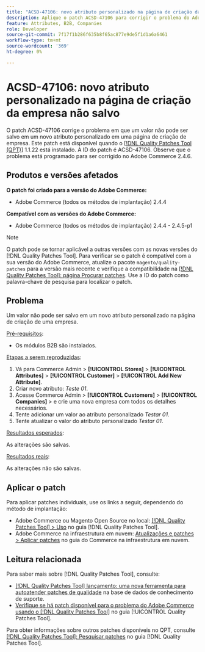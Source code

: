 ```yaml
---
title: "ACSD-47106: novo atributo personalizado na página de criação da empresa não salvo"
description: Aplique o patch ACSD-47106 para corrigir o problema do Adobe Commerce em que um valor não pode ser salvo em um novo atributo personalizado em uma página de criação de empresa.
feature: Attributes, B2B, Companies
role: Developer
source-git-commit: 7f17f1b286f635b8f65ac877e9de5f1d1a6a6461
workflow-type: tm+mt
source-wordcount: '369'
ht-degree: 0%

---
```


# ACSD-47106: novo atributo personalizado na página de criação da empresa não salvo

O patch ACSD-47106 corrige o problema em que um valor não pode ser salvo em um novo atributo personalizado em uma página de criação de empresa. Este patch está disponível quando o [[!DNL Quality Patches Tool (QPT)]](https://experienceleague.adobe.com/en/docs/commerce-knowledge-base/kb/announcements/commerce-announcements/magento-quality-patches-released-new-tool-to-self-serve-quality-patches) 1.1.22 está instalado. A ID do patch é ACSD-47106. Observe que o problema está programado para ser corrigido no Adobe Commerce 2.4.6.

## Produtos e versões afetados

**O patch foi criado para a versão do Adobe Commerce:**

* Adobe Commerce (todos os métodos de implantação) 2.4.4

**Compatível com as versões do Adobe Commerce:**

* Adobe Commerce (todos os métodos de implantação) 2.4.4 - 2.4.5-p1

>[!NOTE]
>
>O patch pode se tornar aplicável a outras versões com as novas versões do [!DNL Quality Patches Tool]. Para verificar se o patch é compatível com a sua versão do Adobe Commerce, atualize o pacote `magento/quality-patches` para a versão mais recente e verifique a compatibilidade na [[!DNL Quality Patches Tool]: página Procurar patches](https://experienceleague.adobe.com/tools/commerce-quality-patches/index.html). Use a ID do patch como palavra-chave de pesquisa para localizar o patch.

## Problema

Um valor não pode ser salvo em um novo atributo personalizado na página de criação de uma empresa.

<u>Pré-requisitos</u>:

* Os módulos B2B são instalados.

<u>Etapas a serem reproduzidas</u>:

1. Vá para Commerce Admin > **[!UICONTROL Stores]** > **[!UICONTROL Attributes]** > **[!UICONTROL Customer]** > **[!UICONTROL Add New Attribute]**.
1. Criar novo atributo: _Teste 01_.
1. Acesse Commerce Admin > **[!UICONTROL Customers]** > **[!UICONTROL Companies]** > e crie uma nova empresa com todos os detalhes necessários.
1. Tente adicionar um valor ao atributo personalizado _Testar 01_.
1. Tente atualizar o valor do atributo personalizado _Testar 01_.

<u>Resultados esperados</u>:

As alterações são salvas.

<u>Resultados reais</u>:

As alterações não são salvas.

## Aplicar o patch

Para aplicar patches individuais, use os links a seguir, dependendo do método de implantação:

* Adobe Commerce ou Magento Open Source no local: [[!DNL Quality Patches Tool] > Uso](https://experienceleague.adobe.com/docs/commerce-operations/tools/quality-patches-tool/usage.html) no guia [!DNL Quality Patches Tool].
* Adobe Commerce na infraestrutura em nuvem: [Atualizações e patches > Aplicar patches](https://experienceleague.adobe.com/docs/commerce-cloud-service/user-guide/develop/upgrade/apply-patches.html) no guia do Commerce na infraestrutura em nuvem.

## Leitura relacionada

Para saber mais sobre [!DNL Quality Patches Tool], consulte:

* [[!DNL Quality Patches Tool] lançamento: uma nova ferramenta para autoatender patches de qualidade](https://experienceleague.adobe.com/en/docs/commerce-knowledge-base/kb/announcements/commerce-announcements/magento-quality-patches-released-new-tool-to-self-serve-quality-patches) na base de dados de conhecimento de suporte.
* [Verifique se há patch disponível para o problema do Adobe Commerce usando o  [!DNL Quality Patches Tool]](/help/tools/quality-patches-tool/patches-available-in-qpt/check-patch-for-magento-issue-with-magento-quality-patches.md) no guia [!UICONTROL Quality Patches Tool].


Para obter informações sobre outros patches disponíveis no QPT, consulte [[!DNL Quality Patches Tool]: Pesquisar patches](https://experienceleague.adobe.com/tools/commerce-quality-patches/index.html) no guia [!DNL Quality Patches Tool].
